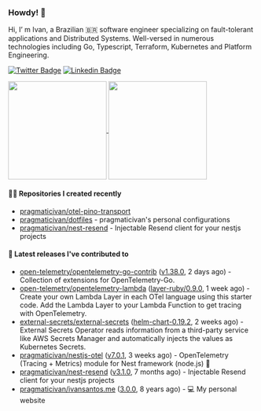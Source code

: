 ### Howdy! 🤠

Hi, I’ m Ivan, a Brazilian 🇧🇷 software engineer specializing on fault-tolerant applications and Distributed Systems. Well-versed in numerous technologies including Go, Typescript, Terraform, Kubernetes and Platform Engineering.

[![Twitter Badge](https://img.shields.io/badge/-@pragmaticivan-1ca0f1?style=flat&labelColor=1ca0f1&logo=twitter&logoColor=white&link=https://twitter.com/pragmaticivan)](https://twitter.com/pragmaticivan)
[![Linkedin Badge](https://img.shields.io/badge/-LinkedIn-blue?style=flat&logo=Linkedin&logoColor=white&link=https://www.linkedin.com/in/pragmaticivan/)](https://www.linkedin.com/in/pragmaticivan/)

<a href="https://github.com/anuraghazra/github-readme-stats">
  <img height=200 align="center" src="https://github-readme-stats.vercel.app/api?username=pragmaticivan&show_icons=true&theme=transparent" />
</a>
<a href="https://github.com/anuraghazra/github-readme-stats">
  <img height=200 align="center" src="https://github-readme-stats.vercel.app/api/top-langs?username=pragmaticivan&layout=compact&langs_count=8&card_width=320&theme=transparent" />
</a>

#### 👨‍💻 Repositories I created recently

- [pragmaticivan/otel-pino-transport](https://github.com/pragmaticivan/otel-pino-transport)
- [pragmaticivan/dotfiles](https://github.com/pragmaticivan/dotfiles) - pragmaticivan&#39;s personal configurations
- [pragmaticivan/nest-resend](https://github.com/pragmaticivan/nest-resend) - Injectable Resend client for your nestjs projects

#### 🚀 Latest releases I've contributed to

- [open-telemetry/opentelemetry-go-contrib](https://github.com/open-telemetry/opentelemetry-go-contrib) ([v1.38.0](https://github.com/open-telemetry/opentelemetry-go-contrib/releases/tag/v1.38.0), 2 days ago) - Collection of extensions for OpenTelemetry-Go.
- [open-telemetry/opentelemetry-lambda](https://github.com/open-telemetry/opentelemetry-lambda) ([layer-ruby/0.9.0](https://github.com/open-telemetry/opentelemetry-lambda/releases/tag/layer-ruby/0.9.0), 1 week ago) - Create your own Lambda Layer in each OTel language using this starter code. Add the Lambda Layer to your Lambda Function to get tracing with OpenTelemetry.
- [external-secrets/external-secrets](https://github.com/external-secrets/external-secrets) ([helm-chart-0.19.2](https://github.com/external-secrets/external-secrets/releases/tag/helm-chart-0.19.2), 2 weeks ago) - External Secrets Operator reads information from a third-party service like AWS Secrets Manager and automatically injects the values as Kubernetes Secrets.
- [pragmaticivan/nestjs-otel](https://github.com/pragmaticivan/nestjs-otel) ([v7.0.1](https://github.com/pragmaticivan/nestjs-otel/releases/tag/v7.0.1), 3 weeks ago) - OpenTelemetry (Tracing &#43; Metrics) module for Nest framework (node.js)  🔭
- [pragmaticivan/nest-resend](https://github.com/pragmaticivan/nest-resend) ([v3.1.0](https://github.com/pragmaticivan/nest-resend/releases/tag/v3.1.0), 7 months ago) - Injectable Resend client for your nestjs projects
- [pragmaticivan/ivansantos.me](https://github.com/pragmaticivan/ivansantos.me) ([3.0.0](https://github.com/pragmaticivan/ivansantos.me/releases/tag/3.0.0), 8 years ago) - :computer: My personal website
